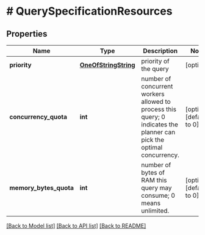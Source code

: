 # # QuerySpecificationResources

## Properties

Name | Type | Description | Notes
------------ | ------------- | ------------- | -------------
**priority** | [**OneOfStringString**](OneOfStringString.md) | priority of the query | [optional] 
**concurrency_quota** | **int** | number of concurrent workers allowed to process this query; 0 indicates the planner can pick the optimal concurrency. | [optional] [default to 0]
**memory_bytes_quota** | **int** | number of bytes of RAM this query may consume; 0 means unlimited. | [optional] [default to 0]

[[Back to Model list]](../../README.md#documentation-for-models) [[Back to API list]](../../README.md#documentation-for-api-endpoints) [[Back to README]](../../README.md)



